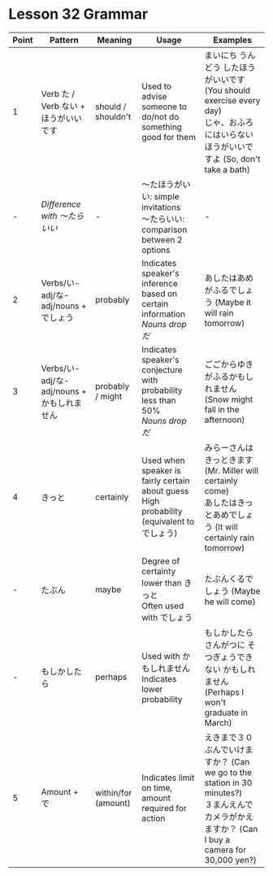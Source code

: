 # Lesson 32 Grammar

| Point | Pattern                                    | Meaning             | Usage                                                                                        | Examples                                                                                                                                          |
| ----- | ------------------------------------------ | ------------------- | -------------------------------------------------------------------------------------------- | ------------------------------------------------------------------------------------------------------------------------------------------------- |
| 1     | Verb た / Verb ない + ほうがいいです       | should / shouldn't  | Used to advise someone to do/not do something good for them                                  | まいにち うんどう したほうがいいです (You should exercise every day)<br>じゃ、おふろにはいらないほうがいいですよ (So, don't take a bath)          |
| -     | _Difference with ～たらいい_               | -                   | ～たほうがいい: simple invitations<br>～たらいい: comparison between 2 options               | -                                                                                                                                                 |
| 2     | Verbs/い-adj/な-adj/nouns + でしょう       | probably            | Indicates speaker's inference based on certain information<br>_Nouns drop だ_                | あしたはあめがふるでしょう (Maybe it will rain tomorrow)                                                                                          |
| 3     | Verbs/い-adj/な-adj/nouns + かもしれません | probably / might    | Indicates speaker's conjecture with probability less than 50%<br>_Nouns drop だ_             | ごごからゆきがふるかもしれません (Snow might fall in the afternoon)                                                                               |
| 4     | きっと                                     | certainly           | Used when speaker is fairly certain about guess<br>High probability (equivalent to でしょう) | みらーさんはきっときます (Mr. Miller will certainly come)<br>あしたはきっとあめでしょう (It will certainly rain tomorrow)                         |
| -     | たぶん                                     | maybe               | Degree of certainty lower than きっと<br>Often used with でしょう                            | たぶんくるでしょう (Maybe he will come)                                                                                                           |
| -     | もしかしたら                               | perhaps             | Used with かもしれません<br>Indicates lower probability                                      | もしかしたら さんがつに そつぎょうできない かもしれません (Perhaps I won't graduate in March)                                                     |
| 5     | Amount + で                                | within/for (amount) | Indicates limit on time, amount required for action                                          | えきまで３０ぶんでいけますか？ (Can we go to the station in 30 minutes?)<br>３まんえんでカメラがかえますか？ (Can I buy a camera for 30,000 yen?) |
